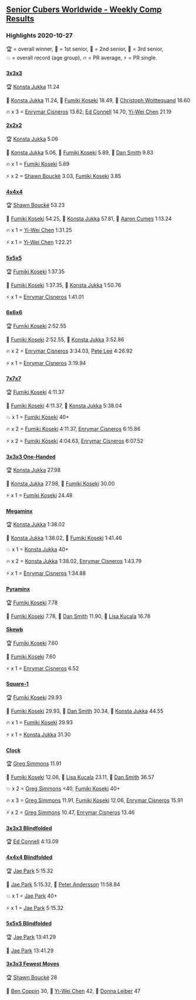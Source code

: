 <style>table {white-space: nowrap;}</style>
<link rel="stylesheet" type="text/css" href="/scw-comp/css/flags.css" />

## [Senior Cubers Worldwide - Weekly Comp Results](/scw-comp/results/)
### Highlights 2020-10-27

<span style="white-space: nowrap;">🏆 = overall winner</span>, <span style="white-space: nowrap;">🥇 = 1st senior</span>, <span style="white-space: nowrap;">🥈 = 2nd senior</span>, <span style="white-space: nowrap;">🥉 = 3rd senior</span>, <span style="white-space: nowrap;">💥 = overall record (age group)</span>, <span style="white-space: nowrap;">🔥 = PR average</span>, <span style="white-space: nowrap;">⚡ = PR single</span>.

#### [3x3x3](333.md)

<span style="white-space: nowrap;">🏆 [Konsta Jukka](../../persons/konsta_jukka/333.md) 11.24</span>

<span style="white-space: nowrap;">🥇 [Konsta Jukka](../../persons/konsta_jukka/333.md) 11.24</span>, <span style="white-space: nowrap;">🥈 [Fumiki Koseki](../../persons/fumiki_koseki/333.md) 18.49</span>, <span style="white-space: nowrap;">🥉 [Christoph Woittequand](../../persons/christoph_woittequand/333.md) 18.60</span>

🔥 x 3 = <span style="white-space: nowrap;">[Enrymar Cisneros](../../persons/enrymar_cisneros/333.md) 13.62</span>, <span style="white-space: nowrap;">[Ed Connell](../../persons/ed_connell/333.md) 14.70</span>, <span style="white-space: nowrap;">[Yi-Wei Chen](../../persons/yi_wei_chen/333.md) 21.19</span>

#### [2x2x2](222.md)

<span style="white-space: nowrap;">🏆 [Konsta Jukka](../../persons/konsta_jukka/222.md) 5.06</span>

<span style="white-space: nowrap;">🥇 [Konsta Jukka](../../persons/konsta_jukka/222.md) 5.06</span>, <span style="white-space: nowrap;">🥈 [Fumiki Koseki](../../persons/fumiki_koseki/222.md) 5.89</span>, <span style="white-space: nowrap;">🥉 [Dan Smith](../../persons/dan_smith/222.md) 9.83</span>

🔥 x 1 = <span style="white-space: nowrap;">[Fumiki Koseki](../../persons/fumiki_koseki/222.md) 5.89</span>

⚡ x 2 = <span style="white-space: nowrap;">[Shawn Boucké](../../persons/shawn_boucke/222.md) 3.03</span>, <span style="white-space: nowrap;">[Fumiki Koseki](../../persons/fumiki_koseki/222.md) 3.85</span>

#### [4x4x4](444.md)

<span style="white-space: nowrap;">🏆 [Shawn Boucké](../../persons/shawn_boucke/444.md) 53.23</span>

<span style="white-space: nowrap;">🥇 [Fumiki Koseki](../../persons/fumiki_koseki/444.md) 54.25</span>, <span style="white-space: nowrap;">🥈 [Konsta Jukka](../../persons/konsta_jukka/444.md) 57.81</span>, <span style="white-space: nowrap;">🥉 [Aaron Cumes](../../persons/aaron_cumes/444.md) 1:13.24</span>

🔥 x 1 = <span style="white-space: nowrap;">[Yi-Wei Chen](../../persons/yi_wei_chen/444.md) 1:31.25</span>

⚡ x 1 = <span style="white-space: nowrap;">[Yi-Wei Chen](../../persons/yi_wei_chen/444.md) 1:22.21</span>

#### [5x5x5](555.md)

<span style="white-space: nowrap;">🏆 [Fumiki Koseki](../../persons/fumiki_koseki/555.md) 1:37.35</span>

<span style="white-space: nowrap;">🥇 [Fumiki Koseki](../../persons/fumiki_koseki/555.md) 1:37.35</span>, <span style="white-space: nowrap;">🥈 [Konsta Jukka](../../persons/konsta_jukka/555.md) 1:50.76</span>

⚡ x 1 = <span style="white-space: nowrap;">[Enrymar Cisneros](../../persons/enrymar_cisneros/555.md) 1:41.01</span>

#### [6x6x6](666.md)

<span style="white-space: nowrap;">🏆 [Fumiki Koseki](../../persons/fumiki_koseki/666.md) 2:52.55</span>

<span style="white-space: nowrap;">🥇 [Fumiki Koseki](../../persons/fumiki_koseki/666.md) 2:52.55</span>, <span style="white-space: nowrap;">🥈 [Konsta Jukka](../../persons/konsta_jukka/666.md) 3:52.86</span>

🔥 x 2 = <span style="white-space: nowrap;">[Enrymar Cisneros](../../persons/enrymar_cisneros/666.md) 3:34.03</span>, <span style="white-space: nowrap;">[Pete Lee](../../persons/pete_lee/666.md) 4:26.92</span>

⚡ x 1 = <span style="white-space: nowrap;">[Enrymar Cisneros](../../persons/enrymar_cisneros/666.md) 3:19.94</span>

#### [7x7x7](777.md)

<span style="white-space: nowrap;">🏆 [Fumiki Koseki](../../persons/fumiki_koseki/777.md) 4:11.37</span>

<span style="white-space: nowrap;">🥇 [Fumiki Koseki](../../persons/fumiki_koseki/777.md) 4:11.37</span>, <span style="white-space: nowrap;">🥈 [Konsta Jukka](../../persons/konsta_jukka/777.md) 5:38.04</span>

💥 x 1 = <span style="white-space: nowrap;">[Fumiki Koseki](../../persons/fumiki_koseki/777.md) 40+</span>

🔥 x 2 = <span style="white-space: nowrap;">[Fumiki Koseki](../../persons/fumiki_koseki/777.md) 4:11.37</span>, <span style="white-space: nowrap;">[Enrymar Cisneros](../../persons/enrymar_cisneros/777.md) 6:15.86</span>

⚡ x 2 = <span style="white-space: nowrap;">[Fumiki Koseki](../../persons/fumiki_koseki/777.md) 4:04.63</span>, <span style="white-space: nowrap;">[Enrymar Cisneros](../../persons/enrymar_cisneros/777.md) 6:07.52</span>

#### [3x3x3 One-Handed](333oh.md)

<span style="white-space: nowrap;">🏆 [Konsta Jukka](../../persons/konsta_jukka/333oh.md) 27.98</span>

<span style="white-space: nowrap;">🥇 [Konsta Jukka](../../persons/konsta_jukka/333oh.md) 27.98</span>, <span style="white-space: nowrap;">🥈 [Fumiki Koseki](../../persons/fumiki_koseki/333oh.md) 30.00</span>

⚡ x 1 = <span style="white-space: nowrap;">[Fumiki Koseki](../../persons/fumiki_koseki/333oh.md) 24.48</span>

#### [Megaminx](minx.md)

<span style="white-space: nowrap;">🏆 [Konsta Jukka](../../persons/konsta_jukka/minx.md) 1:38.02</span>

<span style="white-space: nowrap;">🥇 [Konsta Jukka](../../persons/konsta_jukka/minx.md) 1:38.02</span>, <span style="white-space: nowrap;">🥈 [Fumiki Koseki](../../persons/fumiki_koseki/minx.md) 1:41.46</span>

💥 x 1 = <span style="white-space: nowrap;">[Konsta Jukka](../../persons/konsta_jukka/minx.md) 40+</span>

🔥 x 2 = <span style="white-space: nowrap;">[Konsta Jukka](../../persons/konsta_jukka/minx.md) 1:38.02</span>, <span style="white-space: nowrap;">[Enrymar Cisneros](../../persons/enrymar_cisneros/minx.md) 1:43.79</span>

⚡ x 1 = <span style="white-space: nowrap;">[Enrymar Cisneros](../../persons/enrymar_cisneros/minx.md) 1:34.88</span>

#### [Pyraminx](pyram.md)

<span style="white-space: nowrap;">🏆 [Fumiki Koseki](../../persons/fumiki_koseki/pyram.md) 7.78</span>

<span style="white-space: nowrap;">🥇 [Fumiki Koseki](../../persons/fumiki_koseki/pyram.md) 7.78</span>, <span style="white-space: nowrap;">🥈 [Dan Smith](../../persons/dan_smith/pyram.md) 11.90</span>, <span style="white-space: nowrap;">🥉 [Lisa Kucala](../../persons/lisa_kucala/pyram.md) 16.78</span>

#### [Skewb](skewb.md)

<span style="white-space: nowrap;">🏆 [Fumiki Koseki](../../persons/fumiki_koseki/skewb.md) 7.60</span>

<span style="white-space: nowrap;">🥇 [Fumiki Koseki](../../persons/fumiki_koseki/skewb.md) 7.60</span>

⚡ x 1 = <span style="white-space: nowrap;">[Enrymar Cisneros](../../persons/enrymar_cisneros/skewb.md) 6.52</span>

#### [Square-1](sq1.md)

<span style="white-space: nowrap;">🏆 [Fumiki Koseki](../../persons/fumiki_koseki/sq1.md) 29.93</span>

<span style="white-space: nowrap;">🥇 [Fumiki Koseki](../../persons/fumiki_koseki/sq1.md) 29.93</span>, <span style="white-space: nowrap;">🥈 [Dan Smith](../../persons/dan_smith/sq1.md) 30.34</span>, <span style="white-space: nowrap;">🥉 [Konsta Jukka](../../persons/konsta_jukka/sq1.md) 44.55</span>

🔥 x 1 = <span style="white-space: nowrap;">[Fumiki Koseki](../../persons/fumiki_koseki/sq1.md) 29.93</span>

⚡ x 1 = <span style="white-space: nowrap;">[Konsta Jukka](../../persons/konsta_jukka/sq1.md) 31.30</span>

#### [Clock](clock.md)

<span style="white-space: nowrap;">🏆 [Greg Simmons](../../persons/greg_simmons/clock.md) 11.91</span>

<span style="white-space: nowrap;">🥇 [Fumiki Koseki](../../persons/fumiki_koseki/clock.md) 12.06</span>, <span style="white-space: nowrap;">🥈 [Lisa Kucala](../../persons/lisa_kucala/clock.md) 23.11</span>, <span style="white-space: nowrap;">🥉 [Dan Smith](../../persons/dan_smith/clock.md) 36.57</span>

💥 x 2 = <span style="white-space: nowrap;">[Greg Simmons](../../persons/greg_simmons/clock.md) <40</span>, <span style="white-space: nowrap;">[Fumiki Koseki](../../persons/fumiki_koseki/clock.md) 40+</span>

🔥 x 3 = <span style="white-space: nowrap;">[Greg Simmons](../../persons/greg_simmons/clock.md) 11.91</span>, <span style="white-space: nowrap;">[Fumiki Koseki](../../persons/fumiki_koseki/clock.md) 12.06</span>, <span style="white-space: nowrap;">[Enrymar Cisneros](../../persons/enrymar_cisneros/clock.md) 15.91</span>

⚡ x 2 = <span style="white-space: nowrap;">[Greg Simmons](../../persons/greg_simmons/clock.md) 10.47</span>, <span style="white-space: nowrap;">[Enrymar Cisneros](../../persons/enrymar_cisneros/clock.md) 13.46</span>

#### [3x3x3 Blindfolded](333bf.md)

<span style="white-space: nowrap;">🏆 [Ed Connell](../../persons/ed_connell/333bf.md) 4:13.09</span>

#### [4x4x4 Blindfolded](444bf.md)

<span style="white-space: nowrap;">🏆 [Jae Park](../../persons/jae_park/444bf.md) 5:15.32</span>

<span style="white-space: nowrap;">🥇 [Jae Park](../../persons/jae_park/444bf.md) 5:15.32</span>, <span style="white-space: nowrap;">🥈 [Peter Andersson](../../persons/peter_andersson/444bf.md) 11:58.84</span>

💥 x 1 = <span style="white-space: nowrap;">[Jae Park](../../persons/jae_park/444bf.md) 40+</span>

⚡ x 1 = <span style="white-space: nowrap;">[Jae Park](../../persons/jae_park/444bf.md) 5:15.32</span>

#### [5x5x5 Blindfolded](555bf.md)

<span style="white-space: nowrap;">🏆 [Jae Park](../../persons/jae_park/555bf.md) 13:41.29</span>

<span style="white-space: nowrap;">🥇 [Jae Park](../../persons/jae_park/555bf.md) 13:41.29</span>

#### [3x3x3 Fewest Moves](333fm.md)

<span style="white-space: nowrap;">🏆 [Shawn Boucké](../../persons/shawn_boucke/333fm.md) 28</span>

<span style="white-space: nowrap;">🥇 [Ben Coppin](../../persons/ben_coppin/333fm.md) 30</span>, <span style="white-space: nowrap;">🥈 [Yi-Wei Chen](../../persons/yi_wei_chen/333fm.md) 42</span>, <span style="white-space: nowrap;">🥉 [Donna Leiber](../../persons/donna_leiber/333fm.md) 47</span>


<!-- Global site tag (gtag.js) - Google Analytics -->
<script async src="https://www.googletagmanager.com/gtag/js?id=UA-86348435-3"></script>
<script>window.dataLayer = window.dataLayer || []; function gtag() {dataLayer.push(arguments);} gtag('js', new Date()); gtag('config', 'UA-86348435-3');</script>
